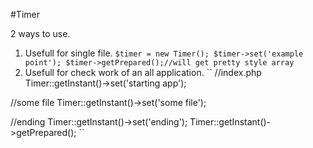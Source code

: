 #Timer

2 ways to use.

1. Usefull for single file.
``
 $timer = new Timer();
 $timer->set('example point');
 $timer->getPrepared();//will get pretty style array
``
2. Usefull for check work of an all application.
``
//index.php
Timer::getInstant()->set('starting app');

//some file
Timer::getInstant()->set('some file');

//ending
Timer::getInstant()->set('ending');
Timer::getInstant()->getPrepared();
``
